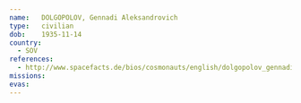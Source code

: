 ```yaml
---
name:	DOLGOPOLOV, Gennadi Aleksandrovich
type:	civilian
dob:	1935-11-14
country:
  - SOV
references:
  - http://www.spacefacts.de/bios/cosmonauts/english/dolgopolov_gennadi.htm
missions:
evas:
---
```

